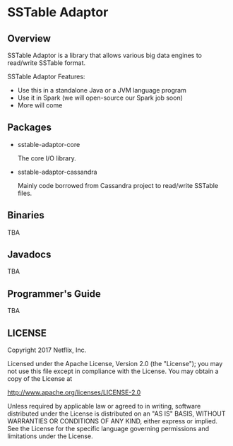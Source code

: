 # SSTable Adaptor

## Overview

SSTable Adaptor is a library that allows various big data engines to read/write SSTable format.

SSTable Adaptor Features:

- Use this in a standalone Java or a JVM language program
- Use it in Spark (we will open-source our Spark job soon)
- More will come


## Packages

- sstable-adaptor-core

  The core I/O library.
- sstable-adaptor-cassandra

  Mainly code borrowed from Cassandra project to read/write SSTable files. 

## Binaries

TBA

## Javadocs

TBA

## Programmer's Guide

TBA

## LICENSE

Copyright 2017 Netflix, Inc.

Licensed under the Apache License, Version 2.0 (the "License");
you may not use this file except in compliance with the License.
You may obtain a copy of the License at

<http://www.apache.org/licenses/LICENSE-2.0>

Unless required by applicable law or agreed to in writing, software
distributed under the License is distributed on an "AS IS" BASIS,
WITHOUT WARRANTIES OR CONDITIONS OF ANY KIND, either express or implied.
See the License for the specific language governing permissions and
limitations under the License.
